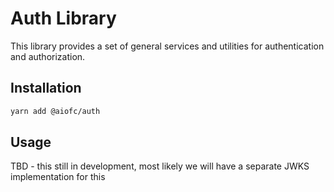 # Auth Library

This library provides a set of general services and utilities for authentication and authorization.

## Installation

```bash
yarn add @aiofc/auth
```

## Usage

TBD - this still in development, most likely we will have a separate JWKS implementation for this


